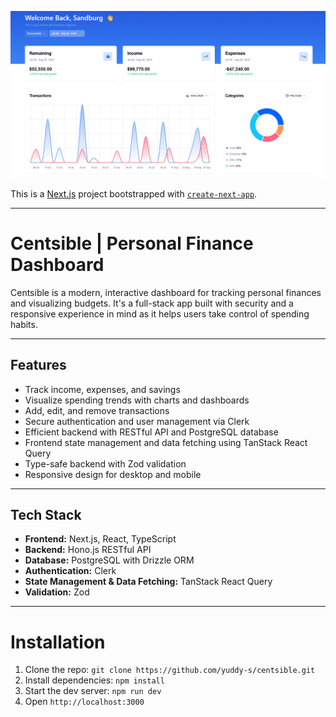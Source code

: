 ![Centsible Dashboard](./screenshots/dashboard.png)

This is a [Next.js](https://nextjs.org) project bootstrapped with [`create-next-app`](https://nextjs.org/docs/app/api-reference/cli/create-next-app).

---

# Centsible | Personal Finance Dashboard
Centsible is a modern, interactive dashboard for tracking personal finances and visualizing budgets. It's a full-stack app built with security and a responsive experience in mind as it helps users take control of spending habits. 

---

## Features 
- Track income, expenses, and savings
- Visualize spending trends with charts and dashboards
- Add, edit, and remove transactions
- Secure authentication and user management via Clerk
- Efficient backend with RESTful API and PostgreSQL database
- Frontend state management and data fetching using TanStack React Query
- Type-safe backend with Zod validation
- Responsive design for desktop and mobile

---

## Tech Stack
- **Frontend:** Next.js, React, TypeScript  
- **Backend:** Hono.js RESTful API  
- **Database:** PostgreSQL with Drizzle ORM  
- **Authentication:** Clerk  
- **State Management & Data Fetching:** TanStack React Query  
- **Validation:** Zod  

---

# Installation
1. Clone the repo: `git clone https://github.com/yuddy-s/centsible.git`
2. Install dependencies: `npm install`
3. Start the dev server: `npm run dev`
4. Open `http://localhost:3000`
